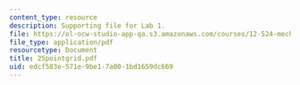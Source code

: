 ```yaml
---
content_type: resource
description: Supporting file for Lab 1.
file: https://ol-ocw-studio-app-qa.s3.amazonaws.com/courses/12-524-mechanical-properties-of-rocks-fall-2005/edcf583e571e9be17a001bd1659dc669_25pointgrid.pdf
file_type: application/pdf
resourcetype: Document
title: 25pointgrid.pdf
uid: edcf583e-571e-9be1-7a00-1bd1659dc669
---
```

